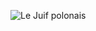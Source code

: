![Le Juif polonais](https://upload.wikimedia.org/wikipedia/commons/thumb/5/5c/Red-backed_shrike.jpg/400px-Red-backed_shrike.jpg)